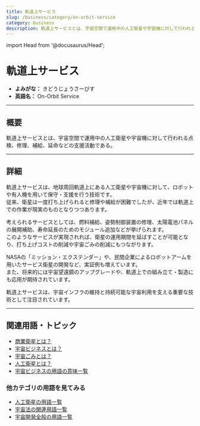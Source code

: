 ```yaml
---
title: 軌道上サービス
slug: /business/category/on-orbit-service
category: business
description: 軌道上サービスとは、宇宙空間で運用中の人工衛星や宇宙機に対して行われる保守、補給、修理などの支援活動である。
---
```


import Head from '@docusaurus/Head';

<Head>
  <script type="application/ld+json">
    {`{
      "@context": "https://schema.org",
      "@type": "DefinedTerm",
      "name": "軌道上サービス",
      "inDefinedTermSet": "https://www.space-portal.org",
      "termCode": "business/category/on-orbit-service",
      "description": "軌道上サービスとは、宇宙空間で運用中の人工衛星や宇宙機に対して行われる保守、補給、修理などの支援活動である。",
      "url": "https://www.space-portal.org/docs/business/category/on-orbit-service"
    }`}
  </script>
</Head>

# 軌道上サービス

- **よみがな：** きどうじょうさーびす  
- **英語名：** On-Orbit Service  

---

## 概要

軌道上サービスとは、宇宙空間で運用中の人工衛星や宇宙機に対して行われる点検、修理、補給、延命などの支援活動である。

---

## 詳細

軌道上サービスは、地球周回軌道上にある人工衛星や宇宙機に対して、ロボットや有人機を用いて保守・支援を行う技術です。  
従来、衛星は一度打ち上げられると修理や補給が困難でしたが、近年では軌道上での作業が現実のものとなりつつあります。  

考えられるサービスとしては、燃料補給、姿勢制御装置の修理、太陽電池パネルの展開補助、寿命延長のためのモジュール追加などが挙げられます。  
このようなサービスが実現されれば、衛星の運用期間を延ばすことが可能となり、打ち上げコストの削減や宇宙ごみの削減にもつながります。  

NASAの「ミッション・エクステンダー」や、民間企業によるロボットアームを用いたサービス衛星の開発など、実証例も増えています。  
また、将来的には宇宙望遠鏡のアップグレードや、軌道上での組み立て・製造にも応用が期待されています。  

軌道上サービスは、宇宙インフラの維持と持続可能な宇宙利用を支える重要な技術として注目されています。

---

## 関連用語・トピック

- [商業衛星とは？](/docs/satellite/type/commercial-sat)
- [宇宙ビジネスとは？](/docs/business/space-business)
- [宇宙ごみとは？](/docs/satellite/type/space-debris)
- [人工衛星とは？](/docs/satellite/satellite)
- [宇宙ビジネスの用語の意味一覧](/docs/category/business)

### 他カテゴリの用語を見てみる

- [人工衛星の用語一覧](/docs/category/satellite)
- [宇宙法の関連用語一覧](/docs/category/policy)
- [宇宙開発全般の用語一覧](/docs/category/glossary)

